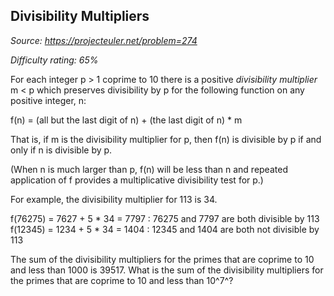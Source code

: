 Divisibility Multipliers
------------------------

*Source: https://projecteuler.net/problem=274*


*Difficulty rating: 65%*

For each integer p \> 1 coprime to 10 there is a positive *divisibility
multiplier* m \< p which preserves divisibility by p for the following
function on any positive integer, n:

f(n) = (all but the last digit of n) + (the last digit of n) \* m

That is, if m is the divisibility multiplier for p, then f(n) is
divisible by p if and only if n is divisible by p.

(When n is much larger than p, f(n) will be less than n and repeated
application of f provides a multiplicative divisibility test for p.)

For example, the divisibility multiplier for 113 is 34.

f(76275) = 7627 + 5 \* 34 = 7797 : 76275 and 7797 are both divisible by
113\
f(12345) = 1234 + 5 \* 34 = 1404 : 12345 and 1404 are both not divisible
by 113

The sum of the divisibility multipliers for the primes that are coprime
to 10 and less than 1000 is 39517. What is the sum of the divisibility
multipliers for the primes that are coprime to 10 and less than 10^7^?
